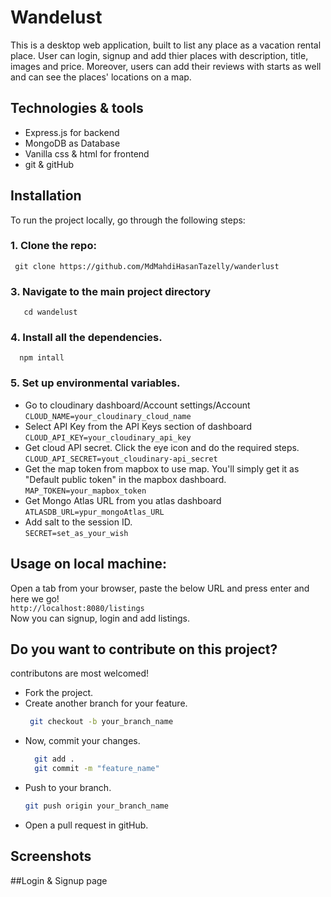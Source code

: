# Wandelust
This is a desktop web application, built to list any place as a vacation rental place. User can login, signup and add thier places with description, title, images and price. 
Moreover, users can add their reviews with starts as well and can see the places' locations on a map.


## Technologies & tools
- Express.js for backend
- MongoDB as Database
- Vanilla css & html for frontend
- git & gitHub


## Installation
To run the project locally, go through the following steps:

### 1. Clone the repo: <br/>
     git clone https://github.com/MdMahdiHasanTazelly/wanderlust
    
### 3. Navigate to the main project directory <br/>
       cd wandelust 

### 4. Install all the dependencies. <br/>
      npm intall

### 5. Set up environmental variables. <br/>
   - Go to cloudinary dashboard/Account settings/Account <br/>
       `CLOUD_NAME=your_cloudinary_cloud_name`
   - Select API Key from the API Keys section of dashboard <br/>
       `CLOUD_API_KEY=your_cloudinary_api_key`
   - Get cloud API secret. Click the eye icon and do the required steps. <br/>
       `CLOUD_API_SECRET=yout_cloudinary-api_secret`
   - Get the map token from mapbox to use map. You'll simply get it as "Default public token" in the mapbox dashboard. <br/>
      `MAP_TOKEN=your_mapbox_token`
   - Get Mongo Atlas URL from you atlas dashboard <br/>
      `ATLASDB_URL=ypur_mongoAtlas_URL`
   - Add salt to the session ID. <br/>
     `SECRET=set_as_your_wish`


## Usage on local machine:
Open a tab from your browser, paste the below URL and press enter and here we go! <br/>
   `http://localhost:8080/listings`  <br/>
Now you can signup, login and add listings.


## Do you want to contribute on this project?
contributons are most welcomed!
- Fork the project.
- Create another branch for your feature. <br/>
   ```bash
    git checkout -b your_branch_name
- Now, commit your changes. <br/>
  ```bash
    git add . 
    git commit -m "feature_name" 
- Push to your branch. <br/>
  ```bash
  git push origin your_branch_name
- Open a pull request in gitHub.  


## Screenshots

   ##Login & Signup page
   
